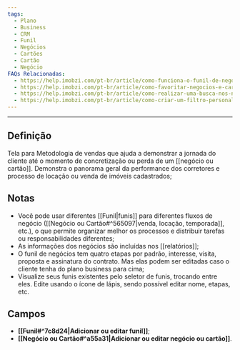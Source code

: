 ```yaml
---
tags:
  - Plano
  - Business
  - CRM
  - Funil
  - Negócios
  - Cartões
  - Cartão
  - Negócio
FAQs Relacionadas:
  - https://help.imobzi.com/pt-br/article/como-funciona-o-funil-de-negocios-h5u2aj/
  - https://help.imobzi.com/pt-br/article/como-favoritar-negocios-e-cartoes-no-funil-de-negocios-dskpzo/
  - https://help.imobzi.com/pt-br/article/como-realizar-uma-busca-nos-negocios-cartoes-skafjb/
  - https://help.imobzi.com/pt-br/article/como-criar-um-filtro-personalizado-em-negocios-e-cartoes-19frs7c/
---
```

---
## Definição

Tela para Metodologia de vendas que ajuda a demonstrar a jornada do cliente até o momento de concretização ou perda de um [[negócio ou cartão]]. Demonstra o panorama geral da performance dos corretores e processo de locação ou venda de imóveis cadastrados;

## Notas

- Você pode usar diferentes [[Funil|funis]] para diferentes fluxos de negócio ([[Negócio ou Cartão#^565097|venda, locação, temporada]], etc.), o que permite organizar melhor os processos e distribuir tarefas ou responsabilidades diferentes;
- As informações dos negócios são incluídas nos [[relatórios]];
- O funil de negócios tem quatro etapas por padrão, interesse, visita, proposta e assinatura do contrato. Mas elas podem ser editadas caso o cliente tenha do plano business para cima;
- Visualize seus funis existentes pelo seletor de funis, trocando entre eles. Edite usando o ícone de lápis, sendo possível editar nome, etapas, etc.

## Campos

- **[[Funil#^7c8d24|Adicionar ou editar funil]]**;
- **[[Negócio ou Cartão#^a55a31|Adicionar ou editar negócio ou cartão]]**.